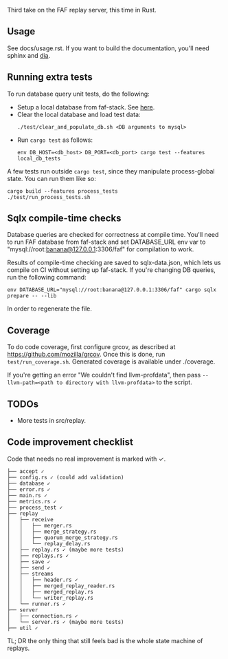 Third take on the FAF replay server, this time in Rust.

Usage
-----

See docs/usage.rst. If you want to build the documentation, you'll need sphinx
and [dia](http://dia-installer.de/).

Running extra tests
-------------------

To run database query unit tests, do the following:
* Setup a local database from faf-stack. See [here](https://github.com/FAForever/db).
* Clear the local database and load test data:
  ```
  ./test/clear_and_populate_db.sh <DB arguments to mysql>
  ```
* Run `cargo test` as follows:
  ```
  env DB_HOST=<db_host> DB_PORT=<db_port> cargo test --features local_db_tests
  ```

A few tests run outside `cargo test`, since they manipulate process-global
state. You can run them like so:

```
cargo build --features process_tests
./test/run_process_tests.sh
```

Sqlx compile-time checks
------------------------

Database queries are checked for correctness at compile time. You'll need to
run FAF database from faf-stack and set DATABASE_URL env var to
"mysql://root:banana@127.0.0.1:3306/faf" for compilation to work.

Results of compile-time checking are saved to sqlx-data.json, which lets us
compile on CI without setting up faf-stack. If you're changing DB queries, run the following command:

```
env DATABASE_URL="mysql://root:banana@127.0.0.1:3306/faf" cargo sqlx prepare -- --lib
```

In order to regenerate the file.

Coverage
--------

To do code coverage, first configure grcov, as described at
https://github.com/mozilla/grcov. Once this is done, run `test/run_coverage.sh`.
Generated coverage is available under ./coverage.

If you're getting an error "We couldn't find llvm-profdata", then pass
`--llvm-path=<path to directory with llvm-profdata>` to the script.

TODOs
-----

* More tests in src/replay.

Code improvement checklist
--------------------------

Code that needs no real improvement is marked with ✓.

```
├── accept ✓
├── config.rs ✓ (could add validation)
├── database ✓
├── error.rs ✓
├── main.rs ✓
├── metrics.rs ✓
├── process_test ✓
├── replay
│   ├── receive
│   │   ├── merger.rs
│   │   ├── merge_strategy.rs
│   │   ├── quorum_merge_strategy.rs
│   │   └── replay_delay.rs
│   ├── replay.rs ✓ (maybe more tests)
│   ├── replays.rs ✓
│   ├── save ✓
│   ├── send ✓
│   ├── streams
│   │   ├── header.rs ✓
│   │   ├── merged_replay_reader.rs
│   │   ├── merged_replay.rs
│   │   └── writer_replay.rs
│   └── runner.rs ✓
├── server
│   ├── connection.rs ✓
│   └── server.rs ✓ (maybe more tests)
├── util ✓
```

TL; DR the only thing that still feels bad is the whole state machine of replays.
